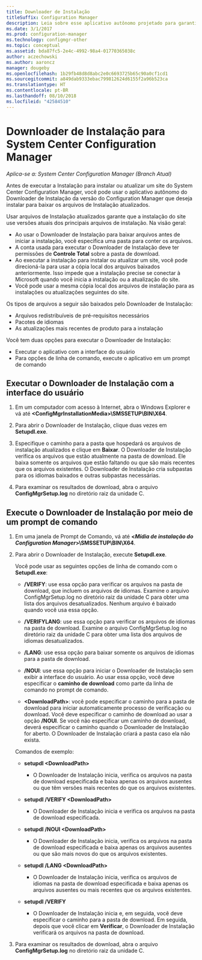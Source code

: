 ```yaml
---
title: Downloader de Instalação
titleSuffix: Configuration Manager
description: Leia sobre esse aplicativo autônomo projetado para garantir que a instalação do site use as versões atuais dos principais arquivos de instalação.
ms.date: 3/1/2017
ms.prod: configuration-manager
ms.technology: configmgr-other
ms.topic: conceptual
ms.assetid: bda87fc5-2e4c-4992-98a4-01770365038c
author: aczechowski
ms.author: aaroncz
manager: dougeby
ms.openlocfilehash: 1b29fb48d8d8abc2e0c6693725b65c90a0cf1cd1
ms.sourcegitcommit: a849dab9333ebac799812624d6155f2a96b523ca
ms.translationtype: HT
ms.contentlocale: pt-BR
ms.lasthandoff: 08/10/2018
ms.locfileid: "42584510"
---
```

# <a name="setup-downloader-for-system-center-configuration-manager"></a>Downloader de Instalação para System Center Configuration Manager

*Aplica-se a: System Center Configuration Manager (Branch Atual)*

Antes de executar a Instalação para instalar ou atualizar um site do System Center Configuration Manager, você pode usar o aplicativo autônomo do Downloader de Instalação da versão do Configuration Manager que deseja instalar para baixar os arquivos de Instalação atualizados.  

Usar arquivos de Instalação atualizados garante que a instalação do site use versões atuais dos principais arquivos de instalação. Na visão geral:   
-   Ao usar o Downloader de Instalação para baixar arquivos antes de iniciar a instalação, você especifica uma pasta para conter os arquivos.  
-   A conta usada para executar o Downloader de Instalação deve ter permissões de **Controle Total** sobre a pasta de download.  
-   Ao executar a instalação para instalar ou atualizar um site, você pode direcioná-la para usar a cópia local dos arquivos baixados anteriormente. Isso impede que a instalação precise se conectar à Microsoft quando você inicia a instalação ou a atualização do site.  
-   Você pode usar a mesma cópia local dos arquivos de instalação para as instalações ou atualizações seguintes do site.  

Os tipos de arquivos a seguir são baixados pelo Downloader de Instalação:  
-   Arquivos redistribuíveis de pré-requisitos necessários  
-   Pacotes de idiomas  
-   As atualizações mais recentes de produto para a instalação  

Você tem duas opções para executar o Downloader de Instalação:
- Executar o aplicativo com a interface do usuário
- Para opções de linha de comando, execute o aplicativo em um prompt de comando


## <a name="run-setup-downloader-with-the-user-interface"></a>Executar o Downloader de Instalação com a interface do usuário  

1.  Em um computador com acesso à Internet, abra o Windows Explorer e vá até **&lt;ConfigMgrInstallationMedia\>\SMSSETUP\BIN\X64**.  

2.  Para abrir o Downloader de Instalação, clique duas vezes em **Setupdl.exe**.   

3. Especifique o caminho para a pasta que hospedará os arquivos de instalação atualizados e clique em **Baixar**. O Downloader de Instalação verifica os arquivos que estão atualmente na pasta de download. Ele baixa somente os arquivos que estão faltando ou que são mais recentes que os arquivos existentes. O Downloader de Instalação cria subpastas para os idiomas baixados e outras subpastas necessárias.  

4.  Para examinar os resultados de download, abra o arquivo **ConfigMgrSetup.log** no diretório raiz da unidade C.  

## <a name="run-setup-downloader-from-a-command-prompt"></a>Execute o Downloader de Instalação por meio de um prompt de comando  

1.  Em uma janela de Prompt de Comando, vá até **&lt;*Mídia de instalação do Configuration Manager*\>\SMSSETUP\BIN\X64**.   

2.  Para abrir o Downloader de Instalação, execute **Setupdl.exe**.

    Você pode usar as seguintes opções de linha de comando com o **Setupdl.exe**:   

    -   **/VERIFY**: use essa opção para verificar os arquivos na pasta de download, que incluem os arquivos de idiomas. Examine o arquivo ConfigMgrSetup.log no diretório raiz da unidade C para obter uma lista dos arquivos desatualizados. Nenhum arquivo é baixado quando você usa essa opção.  

    -   **/VERIFYLANG**: use essa opção para verificar os arquivos de idiomas na pasta de download. Examine o arquivo ConfigMgrSetup.log no diretório raiz da unidade C para obter uma lista dos arquivos de idiomas desatualizados.

    -   **/LANG**: use essa opção para baixar somente os arquivos de idiomas para a pasta de download.  

    -   **/NOUI**: use essa opção para iniciar o Downloader de Instalação sem exibir a interface do usuário. Ao usar essa opção, você deve especificar o **caminho de download** como parte da linha de comando no prompt de comando.  

    -   **&lt;DownloadPath\>**: você pode especificar o caminho para a pasta de download para iniciar automaticamente processo de verificação ou download. Você deve especificar o caminho de download ao usar a opção **/NOUI**. Se você não especificar um caminho de download, deverá especificar o caminho quando o Downloader de Instalação for aberto. O Downloader de Instalação criará a pasta caso ela não exista.  

    Comandos de exemplo:

    -   **setupdl &lt;DownloadPath\>**  

        -   O Downloader de Instalação inicia, verifica os arquivos na pasta de download especificada e baixa apenas os arquivos ausentes ou que têm versões mais recentes do que os arquivos existentes.     

    -   **setupdl /VERIFY &lt;DownloadPath\>**  

        -   O Downloader de Instalação inicia e verifica os arquivos na pasta de download especificada.  

    -   **setupdl /NOUI &lt;DownloadPath\>**  

        -   O Downloader de Instalação inicia, verifica os arquivos na pasta de download especificada e baixa apenas os arquivos ausentes ou que são mais novos do que os arquivos existentes.  

    -   **setupdl /LANG &lt;DownloadPath\>**  

        -   O Downloader de Instalação inicia, verifica os arquivos de idiomas na pasta de download especificada e baixa apenas os arquivos ausentes ou mais recentes que os arquivos existentes.  

    -   **setupdl /VERIFY**  

        -   O Downloader de Instalação inicia e, em seguida, você deve especificar o caminho para a pasta de download. Em seguida, depois que você clicar em **Verificar**, o Downloader de Instalação verificará os arquivos na pasta de download.  

3.  Para examinar os resultados de download, abra o arquivo **ConfigMgrSetup.log** no diretório raiz da unidade C.
